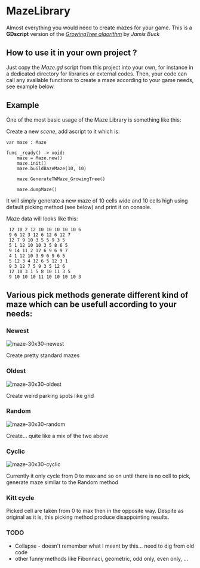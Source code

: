 # MazeLibrary
Almost everything you would need to create mazes for your game.
This is a **GDscript** version of the [*GrowingTree algorithm*](https://weblog.jamisbuck.org/2011/1/27/maze-generation-growing-tree-algorithm) by *Jamis Buck*

## How to use it in your own project ?

Just copy the _Maze.gd_ script from this project into your own, for instance in a dedicated directory for libraries or external codes.
Then, your code can call any available functions to create a maze according to your game needs, see example below.

## Example

One of the most basic usage of the Maze Library is something like this:

Create a new _scene_, add ascript to it which is:

```
var maze : Maze

func _ready() -> void:
	maze = Maze.new()
	maze.init()
	maze.buildBazeMaze(10, 10)

	maze.GenerateTWMaze_GrowingTree()

	maze.dumpMaze()
```

It will simply generate a new maze of 10 cells wide and 10 cells high using default picking method (see below) and print it on console.

Maze data will looks like this:
```
 12 10 2 12 10 10 10 10 10 6
 9 6 12 3 12 6 12 6 12 7
 12 7 9 10 3 5 5 9 3 5
 5 1 12 10 10 3 5 8 6 5
 9 14 11 2 12 6 9 6 9 7
 4 1 12 10 3 9 6 9 6 5
 5 12 3 4 12 6 5 12 3 1
 9 3 12 7 5 9 3 5 12 6
 12 10 3 1 5 8 10 11 3 5
 9 10 10 10 11 10 10 10 10 3

```

## Various pick methods generate different kind of maze which can be usefull according to your needs:

### Newest
![maze-30x30-newest](https://github.com/user-attachments/assets/b2a80936-ee86-42f4-ac54-556aa879b6e2)

Create pretty standard mazes

### Oldest
![maze-30x30-oldest](https://github.com/user-attachments/assets/da458e6f-2dfa-499a-9468-5e5eca161a64)

Create weird parking spots like grid

### Random
![maze-30x30-random](https://github.com/user-attachments/assets/9ee57c3a-28cf-4f9f-b6de-9edc74b94d05)

Create... quite like a mix of the two above

### Cyclic
![maze-30x30-cyclic](https://github.com/user-attachments/assets/d19abda5-8878-46af-908c-241ad7a07a5b)

Currently it only cycle from 0 to max and so on until there is no cell to pick, generate maze similar to the Random method

### Kitt cycle

Picked cell are taken from 0 to max then in the opposite way.
Despite as original as it is, this picking method produce disappointing results.

### TODO

* Collapse - doesn't remember what I meant by this... need to dig from old code
* other funny methods like Fibonnaci, geometric, odd only, even only, ...
